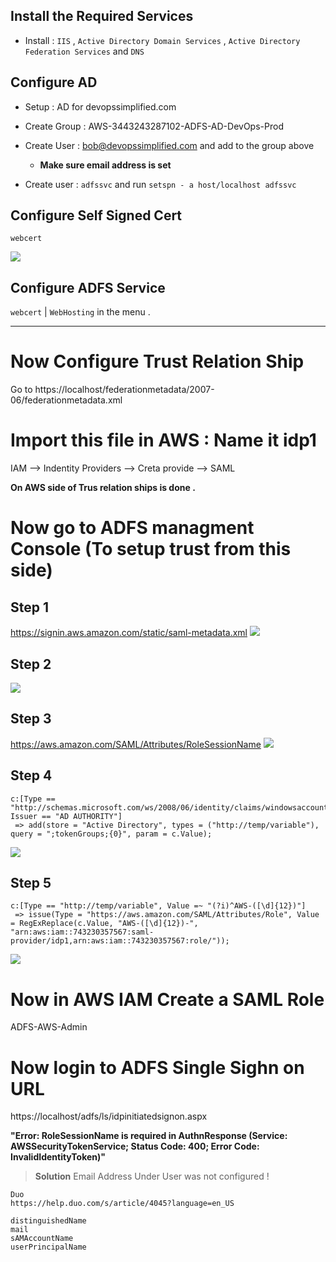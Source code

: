 

## Install the Required Services

- Install :  `IIS` , `Active Directory Domain Services` , `Active Directory Federation Services` and `DNS`

## Configure AD

- Setup : AD for devopssimplified.com
- Create Group : AWS-3443243287102-ADFS-AD-DevOps-Prod
- Create User : bob@devopssimplified.com and add to the group above
  - **Make sure email address is set**

- Create user : `adfssvc` and run `setspn - a host/localhost adfssvc`

## Configure Self Signed Cert

`webcert`

![](assets/markdown-img-paste-20191122234222145.png)

## Configure ADFS Service

`webcert` | `WebHosting` in the menu .

---


# Now Configure Trust Relation Ship

Go to https://localhost/federationmetadata/2007-06/federationmetadata.xml

# Import this file in AWS : Name it idp1

IAM --> Indentity Providers --> Creta provide --> SAML

**On AWS side of Trus relation ships is done .**

# Now go to ADFS managment Console (To setup trust from this side)

## Step 1

https://signin.aws.amazon.com/static/saml-metadata.xml
![](assets/markdown-img-paste-20191122234850127.png)

## Step 2

![](assets/markdown-img-paste-20191122235024686.png)

## Step 3

https://aws.amazon.com/SAML/Attributes/RoleSessionName
![](assets/markdown-img-paste-20191122235050515.png)

## Step 4

```
c:[Type == "http://schemas.microsoft.com/ws/2008/06/identity/claims/windowsaccountname", Issuer == "AD AUTHORITY"]
 => add(store = "Active Directory", types = ("http://temp/variable"), query = ";tokenGroups;{0}", param = c.Value);
```

![](assets/markdown-img-paste-20191122235242117.png)

## Step 5

```
c:[Type == "http://temp/variable", Value =~ "(?i)^AWS-([\d]{12})"]
 => issue(Type = "https://aws.amazon.com/SAML/Attributes/Role", Value = RegExReplace(c.Value, "AWS-([\d]{12})-", "arn:aws:iam::743230357567:saml-provider/idp1,arn:aws:iam::743230357567:role/"));
```

![](assets/markdown-img-paste-20191122235347442.png)


# Now in AWS IAM Create a SAML Role

ADFS-AWS-Admin

# Now login to ADFS Single Sighn on URL
https://localhost/adfs/ls/idpinitiatedsignon.aspx


**"Error: RoleSessionName is required in AuthnResponse (Service: AWSSecurityTokenService; Status Code: 400; Error Code: InvalidIdentityToken)"**

> **Solution** Email Address Under User was not configured !

```
Duo
https://help.duo.com/s/article/4045?language=en_US

distinguishedName
mail
sAMAccountName
userPrincipalName
```
